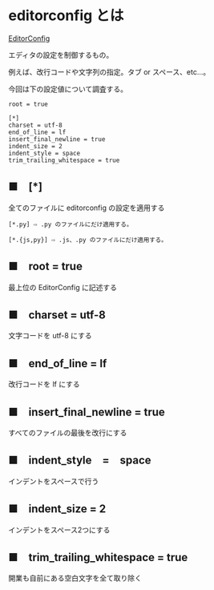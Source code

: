 # editorconfig とは
[EditorConfig](https://editorconfig.org/)

エディタの設定を制御するもの。

例えば、改行コードや文字列の指定。タブ or スペース、etc...。

今回は下の設定値について調査する。

```
root = true

[*]
charset = utf-8
end_of_line = lf
insert_final_newline = true
indent_size = 2
indent_style = space
trim_trailing_whitespace = true
```

## ■　[*]
全てのファイルに editorconfig の設定を適用する
```
[*.py] ⇨ .py のファイルにだけ適用する。

[*.{js,py}] ⇨ .js、.py のファイルにだけ適用する。
```
## ■　root = true
最上位の EditorConfig に記述する
## ■　charset = utf-8
文字コードを utf-8 にする
## ■　end_of_line = lf
改行コードを lf にする
## ■　insert_final_newline = true
すべてのファイルの最後を改行にする
## ■　indent_style　=　space
インデントをスペースで行う
## ■　indent_size = 2
インデントをスペース2つにする
## ■　trim_trailing_whitespace = true
開業も自前にある空白文字を全て取り除く
